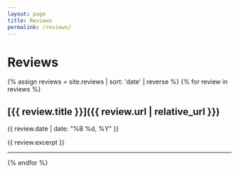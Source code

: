 ```yaml
---
layout: page
title: Reviews
permalink: /reviews/
---
```


# Reviews

{% assign reviews = site.reviews | sort: 'date' | reverse %}
{% for review in reviews %}
## [{{ review.title }}]({{ review.url | relative_url }})
{{ review.date | date: "%B %d, %Y" }}

{{ review.excerpt }}

---
{% endfor %} 